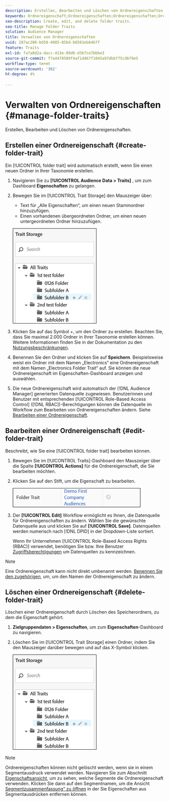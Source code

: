 ```yaml
---
description: Erstellen, Bearbeiten und Löschen von Ordnereigenschaften.
keywords: Ordnereigenschaft;Ordnereigenschaften;Ordnereigenschaften;Ordnereigenschaft
seo-description: Create, edit, and delete folder traits.
seo-title: Manage Folder Traits
solution: Audience Manager
title: Verwalten von Ordnereigenschaften
uuid: 287ac280-bd58-4985-85bd-b6501eb64b7f
feature: Traits
exl-id: fa7a8d2a-dacc-413e-89d6-d3b7ce7bbbe3
source-git-commit: f7a4478589f4af1d467f1045a97dbb7f5cd6f9e5
workflow-type: tm+mt
source-wordcount: '362'
ht-degree: 4%

---
```


# Verwalten von Ordnereigenschaften {#manage-folder-traits}

Erstellen, Bearbeiten und Löschen von Ordnereigenschaften.

## Erstellen einer Ordnereigenschaft {#create-folder-trait}

Ein [!UICONTROL folder trait] wird automatisch erstellt, wenn Sie einen neuen Ordner in Ihrer Taxonomie erstellen.

<!-- create-folder-trait.xml -->

1. Navigieren Sie zu **[!UICONTROL Audience Data > Traits]** , um zum Dashboard **Eigenschaften** zu gelangen.
1. Bewegen Sie im [!UICONTROL Trait Storage] den Mauszeiger über:

   * Text für „Alle Eigenschaften“, um einen neuen Stammordner hinzuzufügen.
   * Einen vorhandenen übergeordneten Ordner, um einen neuen untergeordneten Ordner hinzuzufügen.

   ![](assets/folder_traits_create.PNG)

1. Klicken Sie auf das Symbol +, um den Ordner zu erstellen. Beachten Sie, dass Sie maximal 2.000 Ordner in Ihrer Taxonomie erstellen können. Weitere Informationen finden Sie in der Dokumentation zu den [Nutzungsbeschränkungen](../../features/administration/usage-limits.md).
1. Benennen Sie den Ordner und klicken Sie auf **Speichern**. Beispielsweise weist ein Ordner mit dem Namen „Electronics“ eine Ordnereigenschaft mit dem Namen „Electronics Folder Trait“ auf. Sie können die neue Ordnereigenschaft im Eigenschaften-Dashboard anzeigen und auswählen.
1. Die neue Ordnereigenschaft wird automatisch der [!DNL Audience Manager] generierten Datenquelle zugewiesen. Benutzerinnen und Benutzer mit entsprechenden [!UICONTROL Role-Based Access Control] ([!DNL RBAC])-Berechtigungen können die Datenquelle im Workflow zum Bearbeiten von Ordnereigenschaften ändern. Siehe [Bearbeiten einer Ordnereigenschaft](../../features/traits/manage-folder-traits.md#edit-folder-trait).

## Bearbeiten einer Ordnereigenschaft {#edit-folder-trait}

Beschreibt, wie Sie eine [!UICONTROL folder trait] bearbeiten können.

<!-- edit-folder-trait.xml -->

1. Bewegen Sie im [!UICONTROL Traits]-Dashboard den Mauszeiger über die Spalte **[!UICONTROL Actions]** für die Ordnereigenschaft, die Sie bearbeiten möchten.
1. Klicken Sie auf den Stift, um die Eigenschaft zu bearbeiten.

   ![](assets/folder_traits_edit_border.png)

1. Der **[!UICONTROL Edit]** Workflow ermöglicht es Ihnen, die Datenquelle für Ordnereigenschaften zu ändern. Wählen Sie die gewünschte Datenquelle aus und klicken Sie auf **[!UICONTROL Save]**. Datenquellen werden numerisch nach [!DNL DPID] in der Dropdown-Liste sortiert.

   Wenn Ihr Unternehmen [!UICONTROL Role-Based Access Rights (RBAC)] verwendet, benötigen Sie bzw. Ihre Benutzer [Zugriffsberechtigungen](../../features/traits/about-folder-traits.md#role-based-access-controls) um Datenquellen zu kennzeichnen.

>[!NOTE]
>
>Eine Ordnereigenschaft kann nicht direkt umbenannt werden. [Benennen Sie den zugehörigen &#x200B;](../../features/traits/trait-storage.md#rename-delete-trait-storage-folder) um, um den Namen der Ordnereigenschaft zu ändern.

## Löschen einer Ordnereigenschaft {#delete-folder-trait}

Löschen einer Ordnereigenschaft durch Löschen des Speicherordners, zu dem die Eigenschaft gehört.

<!-- delete-folder-trait.xml -->

1. **Zielgruppendaten > Eigenschaften**, um zum **Eigenschaften**-Dashboard zu navigieren.
1. Löschen Sie im [!UICONTROL Trait Storage] einen Ordner, indem Sie den Mauszeiger darüber bewegen und auf das X-Symbol klicken.

   ![Schrittergebnis](assets/folder_traits_create.PNG)

>[!NOTE]
>
>Ordnereigenschaften können nicht gelöscht werden, wenn sie in einem Segmentausdruck verwendet werden. Navigieren Sie zum Abschnitt [Eigenschaftsansicht](../../features/traits/trait-details-page.md), um zu sehen, welche Segmente die Ordnereigenschaft verwenden. Klicken Sie dann auf den Segmentnamen, um die Ansicht [Segmentzusammenfassung“ zu öffnen](../../features/segments/segment-summary-view.md) in der Sie Eigenschaften aus Segmentausdrücken entfernen können.
